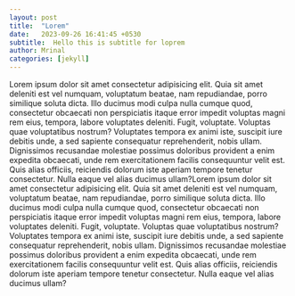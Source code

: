 ```yaml
---
layout: post
title:  "Lorem"
date:   2023-09-26 16:41:45 +0530
subtitle:  Hello this is subtitle for loprem
author: Mrinal
categories: [jekyll]
---
```

 

Lorem ipsum dolor sit amet consectetur adipisicing elit. Quia sit amet deleniti est vel numquam, voluptatum beatae, nam repudiandae, porro similique soluta dicta. Illo ducimus modi culpa nulla cumque quod, consectetur obcaecati non perspiciatis itaque error impedit voluptas magni rem eius, tempora, labore voluptates deleniti. Fugit, voluptate. Voluptas quae voluptatibus nostrum? Voluptates tempora ex animi iste, suscipit iure debitis unde, a sed sapiente consequatur reprehenderit, nobis ullam. Dignissimos recusandae molestiae possimus doloribus provident a enim expedita obcaecati, unde rem exercitationem facilis consequuntur velit est. Quis alias officiis, reiciendis dolorum iste aperiam tempore tenetur consectetur. Nulla eaque vel alias ducimus ullam?Lorem ipsum dolor sit amet consectetur adipisicing elit. Quia sit amet deleniti est vel numquam, voluptatum beatae, nam repudiandae, porro similique soluta dicta. Illo ducimus modi culpa nulla cumque quod, consectetur obcaecati non perspiciatis itaque error impedit voluptas magni rem eius, tempora, labore voluptates deleniti. Fugit, voluptate. Voluptas quae voluptatibus nostrum? Voluptates tempora ex animi iste, suscipit iure debitis unde, a sed sapiente consequatur reprehenderit, nobis ullam. Dignissimos recusandae molestiae possimus doloribus provident a enim expedita obcaecati, unde rem exercitationem facilis consequuntur velit est. Quis alias officiis, reiciendis dolorum iste aperiam tempore tenetur consectetur. Nulla eaque vel alias ducimus ullam?